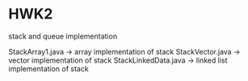 # HWK2
stack and queue implementation

StackArray1.java -> array implementation of stack
StackVector.java -> vector implementation of stack
StackLinkedData.java -> linked list implementation of stack
